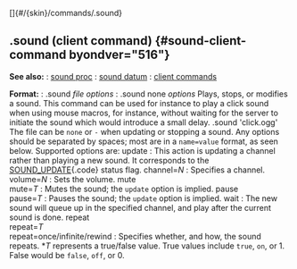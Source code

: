 []{#/{skin}/commands/.sound}
  ## .sound (client command) {#sound-client-command byondver="516"}
  **See also:**
  :   [sound proc](ref/proc/sound)
  :   [sound datum](ref/sound)
  :   [client commands](ref/%7Bskin%7D/commands)
  <!-- -->
  **Format:**
  :   .sound *file* *options*
  :   .sound none *options*
  Plays, stops, or modifies a sound. This command can be used for instance
  to play a click sound when using mouse macros, for instance, without
  waiting for the server to initiate the sound which would introduce a
  small delay.
      .sound 'click.ogg'
  The file can be `none` or `-` when updating or stopping a sound. Any
  options should be separated by spaces; most are in a `name=value`
  format, as seen below.
  Supported options are:
  update
  :   This action is updating a channel rather than playing a new sound.
      It corresponds to the [SOUND_UPDATE](ref/sound/var/status){.code}
      status flag.
  channel=*N*
  :   Specifies a channel.
  volume=*N*
  :   Sets the volume.
  mute\
  mute=*T*
  :   Mutes the sound; the `update` option is implied.
  pause\
  pause=*T*
  :   Pauses the sound; the `update` option is implied.
  wait
  :   The new sound will queue up in the specified channel, and play after
      the current sound is done.
  repeat\
  repeat=*T*\
  repeat=once/infinite/rewind
  :   Specifies whether, and how, the sound repeats.
  \**T* represents a true/false value. True values include `true`, `on`,
  or 1. False would be `false`, `off`, or 0.